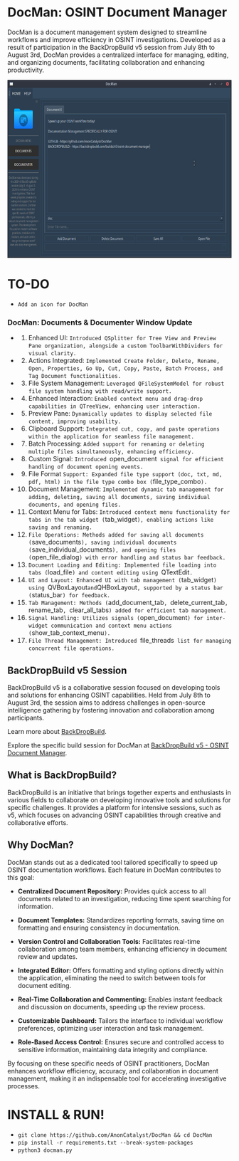 # DocMan: OSINT Document Manager

DocMan is a document management system designed to streamline workflows and improve efficiency in OSINT investigations. Developed as a result of participation in the BackDropBuild v5 session from July 8th to August 3rd, DocMan provides a centralized interface for managing, editing, and organizing documents, facilitating collaboration and enhancing productivity.

<img src="src/img/screenshot.png" alt="DocMan: Document Manager (GUI) - screenshot" width="700" height="400"/>

# TO-DO
- `Add an icon for DocMan`

### DocMan: Documents & Documenter Window Update

- 1. Enhanced UI: `Introduced QSplitter for Tree View and Preview Pane organization, alongside a custom ToolbarWithDividers for visual clarity.`
- 2. Actions Integrated: `Implemented Create Folder, Delete, Rename, Open, Properties, Go Up, Cut, Copy, Paste, Batch Process, and Tag Document functionalities.`
- 3. File System Management: `Leveraged QFileSystemModel for robust file system handling with read/write support.`
- 4. Enhanced Interaction: `Enabled context menu and drag-drop capabilities in QTreeView, enhancing user interaction.`
- 5. Preview Pane: `Dynamically updates to display selected file content, improving usability.`
- 6. Clipboard Support: `Integrated cut, copy, and paste operations within the application for seamless file management.`
- 7. Batch Processing: `Added support for renaming or deleting multiple files simultaneously, enhancing efficiency.`
- 8. Custom Signal: `Introduced `open_document` signal for efficient handling of document opening events.`
- 9. File Format `Support: Expanded file type support (doc, txt, md, pdf, html) in the file type combo box (`file_type_combo`).`
- 10. Document Management: `Implemented dynamic tab management for adding, deleting, saving all documents, saving individual documents, and opening files.`
- 11. Context Menu for Tabs: `Introduced context menu functionality for tabs in the tab widget (`tab_widget`), enabling actions like saving and renaming.`
- 12. `File Operations: Methods added for saving all documents (`save_documents`), saving individual documents (`save_individual_documents`), and opening files (`open_file_dialog`) with error handling and status bar feedback.`
- 13. `Document Loading and Editing: Implemented file loading into tabs (`load_file`) and content editing using `QTextEdit`.`
- 14. `UI and Layout: Enhanced UI with tab management (`tab_widget`) using `QVBoxLayout` and `QHBoxLayout`, supported by a status bar (`status_bar`) for feedback.`
- 15. `Tab Management: Methods (`add_document_tab`, `delete_current_tab`, `rename_tab`, `clear_all_tabs`) added for efficient tab management.`
- 16. `Signal Handling: Utilizes signals (`open_document`) for inter-widget communication and context menu actions (`show_tab_context_menu`).`
- 17. `File Thread Management: Introduced `file_threads` list for managing concurrent file operations.`

## BackDropBuild v5 Session

BackDropBuild v5 is a collaborative session focused on developing tools and solutions for enhancing OSINT capabilities. Held from July 8th to August 3rd, the session aims to address challenges in open-source intelligence gathering by fostering innovation and collaboration among participants.

Learn more about [BackDropBuild](https://backdropbuild.com).

Explore the specific build session for DocMan at [BackDropBuild v5 - OSINT Document Manager](https://backdropbuild.com/builds/v5/osint-document-manager).

## What is BackDropBuild?

BackDropBuild is an initiative that brings together experts and enthusiasts in various fields to collaborate on developing innovative tools and solutions for specific challenges. It provides a platform for intensive sessions, such as v5, which focuses on advancing OSINT capabilities through creative and collaborative efforts.

## Why DocMan?

DocMan stands out as a dedicated tool tailored specifically to speed up OSINT documentation workflows. Each feature in DocMan contributes to this goal:

- **Centralized Document Repository:** Provides quick access to all documents related to an investigation, reducing time spent searching for information.
  
- **Document Templates:** Standardizes reporting formats, saving time on formatting and ensuring consistency in documentation.
  
- **Version Control and Collaboration Tools:** Facilitates real-time collaboration among team members, enhancing efficiency in document review and updates.
  
- **Integrated Editor:** Offers formatting and styling options directly within the application, eliminating the need to switch between tools for document editing.
  
- **Real-Time Collaboration and Commenting:** Enables instant feedback and discussion on documents, speeding up the review process.
  
- **Customizable Dashboard:** Tailors the interface to individual workflow preferences, optimizing user interaction and task management.
  
- **Role-Based Access Control:** Ensures secure and controlled access to sensitive information, maintaining data integrity and compliance.

By focusing on these specific needs of OSINT practitioners, DocMan enhances workflow efficiency, accuracy, and collaboration in document management, making it an indispensable tool for accelerating investigative processes.

# INSTALL & RUN!
- `git clone https://github.com/AnonCatalyst/DocMan && cd DocMan`
- `pip install -r requirements.txt --break-system-packages`
- `python3 docman.py`
